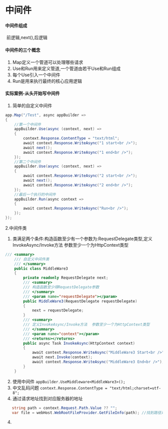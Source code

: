 # 中间件

#### 中间件组成

​	前逻辑,next(),后逻辑

#### 中间件的三个概念

1. Map定义一个管道可以处理哪些请求
2. Use和Run用来定义管道,一个管道由若干Use和Run组成
3. 每个Use引入一个中间件
4. Run是用来执行最终的核心应用逻辑

#### 实际案例-从头开始写中间件

1. 简单的自定义中间件

```C#
app.Map("/Test", async appBuilder =>
{
    //第一个中间件
    appBuilder.Use(async (context, next) =>
    {
        context.Response.ContentType = "text/html";
        await context.Response.WriteAsync("1 start<br />");
        await next();
        await context.Response.WriteAsync("1 end<br />");
    });
	//第二个中间件
    appBuilder.Use(async (context, next) =>
    {
        await context.Response.WriteAsync("2 start<br />");
        await next();
        await context.Response.WriteAsync("2 end<br />");
    });
    //最后一个执行的中间件
    appBuilder.Run(async context =>
    {
        await context.Response.WriteAsync("Run<br />");
    }); 
});
```

2.中间件类

1. 类满足两个条件:构造函数至少有一个参数为:RequestDelegate类型,定义InvokeAsync/Invoke方法  参数至少一个为HttpContext类型

```C#
/// <summary>
    /// 自定义中间件类
    /// </summary>
    public class MiddleWare3
    {
        private readonly RequestDelegate next;
        /// <summary>
        /// 构造函数至少得RequestDelegate参数
        /// </summary>
        /// <param name="requestDelegate"></param>
        public MiddleWare3(RequestDelegate requestDelegate)
        {
            next = requestDelegate;
        }
        /// <summary>
        /// 定义InvokeAsync/Invoke方法  参数至少一个为HttpContext类型
        /// </summary>
        /// <param name="context"></param>
        /// <returns></returns>
        public async Task InvokeAsync(HttpContext context)
        {
            await context.Response.WriteAsync("MiddleWare3 Start<br />");
            await next.Invoke(context);
            await context.Response.WriteAsync("MiddleWare3 End<br />");
        }
    }
```

2. 使用中间件 `appBuilder.UseMiddleware<MiddleWare3>();`
3. 中文乱码问题  `context.Response.ContentType = "text/html;charset=utf-8";`
4. 通过请求地址找到对应服务器的地址

 ```C#
    string path = context.Request.Path.Value ?? "";
    var file = webHost.WebRootFileProvider.GetFileInfo(path); //找到路径对应服务器的地址
 ```

4. 